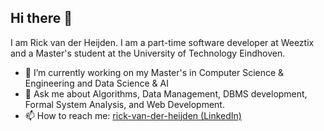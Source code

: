 ## Hi there 👋

I am Rick van der Heijden. I am a part-time software developer at Weeztix and a Master's student at the University of Technology Eindhoven.

- 🔭 I’m currently working on my Master's in Computer Science & Engineering and Data Science & AI
- 💬 Ask me about Algorithms, Data Management, DBMS development, Formal System Analysis, and Web Development.
- 📫 How to reach me: [rick-van-der-heijden (LinkedIn)](https://www.linkedin.com/in/rick-van-der-heijden-3b420a1a6/)
